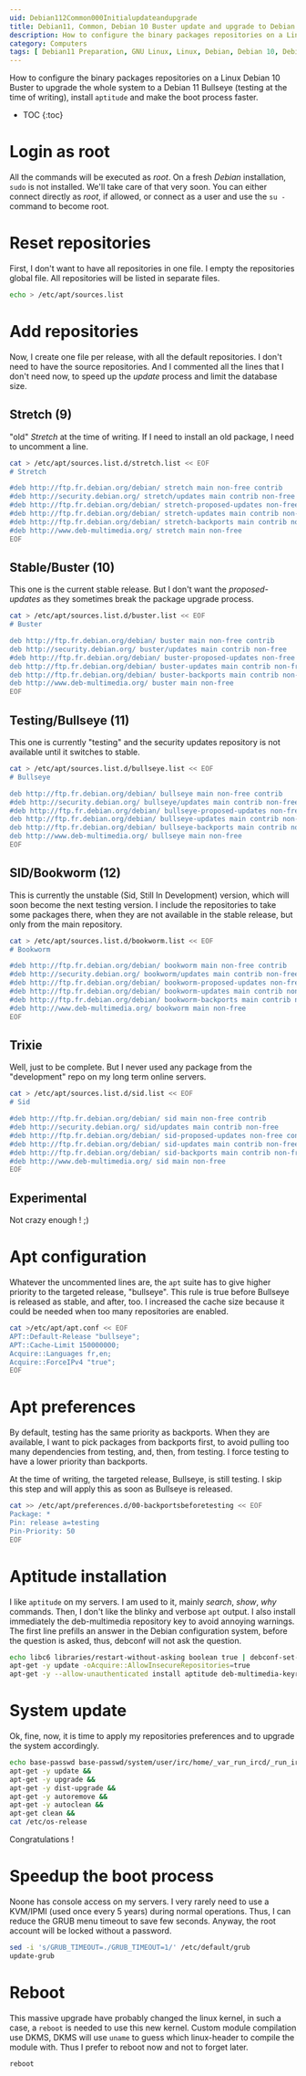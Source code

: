 ```yaml
---
uid: Debian112Common000Initialupdateandupgrade
title: Debian11, Common, Debian 10 Buster update and upgrade to Debian 11 Bullseye
description: How to configure the binary packages repositories on a Linux Debian 10 Buster to upgrade the whole system to a Debian 11 Bullseye (testing at the time of writing), install `aptitude` and make the boot process faster.
category: Computers
tags: [ Debian11 Preparation, GNU Linux, Linux, Debian, Debian 10, Debian 11, Buster, Bullseye, Server, Installation, Upgrade ]
---
```


How to configure the binary packages repositories on a Linux Debian 10 Buster to upgrade the whole system to a Debian 11 Bullseye (testing at the time of writing), install `aptitude` and make the boot process faster.

* TOC
{:toc}

# Login as root

All the commands will be executed as *root*. On a fresh *Debian* installation, `sudo` is not installed. We'll take care of that very soon. You can either connect directly as *root*, if allowed, or connect as a user and use the `su -` command to become root.

# Reset repositories

First, I don't want to have all repositories in one file. I empty the repositories global file. All repositories will be listed in separate files.
```bash
echo > /etc/apt/sources.list
```

# Add repositories

Now, I create one file per release, with all the default repositories. I don't need to have the source repositories. And I commented all the lines that I don't need now, to speed up the *update* process and limit the database size.


## Stretch (9)

"old" *Stretch* at the time of writing. If I need to install an old package, I need to uncomment a line.
```bash
cat > /etc/apt/sources.list.d/stretch.list << EOF
# Stretch

#deb http://ftp.fr.debian.org/debian/ stretch main non-free contrib
#deb http://security.debian.org/ stretch/updates main contrib non-free
#deb http://ftp.fr.debian.org/debian/ stretch-proposed-updates non-free contrib main
#deb http://ftp.fr.debian.org/debian/ stretch-updates main contrib non-free
#deb http://ftp.fr.debian.org/debian/ stretch-backports main contrib non-free
#deb http://www.deb-multimedia.org/ stretch main non-free
EOF
```

## Stable/Buster (10)

This one is the current stable release. But I don't want the *proposed-updates* as they sometimes break the package upgrade process.
```bash
cat > /etc/apt/sources.list.d/buster.list << EOF
# Buster

deb http://ftp.fr.debian.org/debian/ buster main non-free contrib
deb http://security.debian.org/ buster/updates main contrib non-free
#deb http://ftp.fr.debian.org/debian/ buster-proposed-updates non-free contrib main
deb http://ftp.fr.debian.org/debian/ buster-updates main contrib non-free
deb http://ftp.fr.debian.org/debian/ buster-backports main contrib non-free
deb http://www.deb-multimedia.org/ buster main non-free
EOF
```

## Testing/Bullseye (11)

This one is currently "testing"  and the security updates repository is not available until it switches to stable.
```bash
cat > /etc/apt/sources.list.d/bullseye.list << EOF
# Bullseye

deb http://ftp.fr.debian.org/debian/ bullseye main non-free contrib
#deb http://security.debian.org/ bullseye/updates main contrib non-free
#deb http://ftp.fr.debian.org/debian/ bullseye-proposed-updates non-free contrib main
deb http://ftp.fr.debian.org/debian/ bullseye-updates main contrib non-free
deb http://ftp.fr.debian.org/debian/ bullseye-backports main contrib non-free
deb http://www.deb-multimedia.org/ bullseye main non-free
EOF
```

## SID/Bookworm (12)

This is currently the unstable (Sid, Still In Development) version, which will soon become the next testing version. I include the repositories to take some packages there, when they are not available in the stable release, but only from the main repository.
```bash
cat > /etc/apt/sources.list.d/bookworm.list << EOF
# Bookworm

#deb http://ftp.fr.debian.org/debian/ bookworm main non-free contrib
#deb http://security.debian.org/ bookworm/updates main contrib non-free
#deb http://ftp.fr.debian.org/debian/ bookworm-proposed-updates non-free contrib main
#deb http://ftp.fr.debian.org/debian/ bookworm-updates main contrib non-free
#deb http://ftp.fr.debian.org/debian/ bookworm-backports main contrib non-free
#deb http://www.deb-multimedia.org/ bookworm main non-free
EOF
```

## Trixie

Well, just to be complete. But I never used any package from the "development" repo on my long term online servers.
```bash
cat > /etc/apt/sources.list.d/sid.list << EOF
# Sid

#deb http://ftp.fr.debian.org/debian/ sid main non-free contrib
#deb http://security.debian.org/ sid/updates main contrib non-free
#deb http://ftp.fr.debian.org/debian/ sid-proposed-updates non-free contrib main
#deb http://ftp.fr.debian.org/debian/ sid-updates main contrib non-free
#deb http://ftp.fr.debian.org/debian/ sid-backports main contrib non-free
#deb http://www.deb-multimedia.org/ sid main non-free
EOF
```

## Experimental

Not crazy enough ! ;)

# Apt configuration

Whatever the uncommented lines are, the `apt` suite has to give higher priority to the targeted release, "bullseye". This rule is true before Bullseye is released as stable, and after, too. I increased the cache size because it could be needed when too many repositories are enabled. 
```bash
cat >/etc/apt/apt.conf << EOF
APT::Default-Release "bullseye";
APT::Cache-Limit 150000000;
Acquire::Languages fr,en;
Acquire::ForceIPv4 "true";
EOF
```

# Apt preferences

By default, testing has the same priority as backports. When they are available, I want to pick packages from backports first, to avoid pulling too many dependencies from testing, and, then, from testing. I force testing to have a lower priority than backports.

At the time of writing, the targeted release, Bullseye, is still testing. I skip this step and will apply this as soon as Bullseye is released.

```bash
cat >> /etc/apt/preferences.d/00-backportsbeforetesting << EOF
Package: *
Pin: release a=testing
Pin-Priority: 50
EOF
```

# Aptitude installation

I like `aptitude` on my servers. I am used to it, mainly *search*, *show*, *why* commands. Then, I don't like the blinky and verbose `apt` output. I also install immediately the deb-multimedia repository key to avoid annoying warnings. The first line prefills an answer in the Debian configuration system, before the question is asked, thus, debconf will not ask the question.
```bash
echo libc6 libraries/restart-without-asking boolean true | debconf-set-selections
apt-get -y update -oAcquire::AllowInsecureRepositories=true
apt-get -y --allow-unauthenticated install aptitude deb-multimedia-keyring
```

# System update

Ok, fine, now, it is time to apply my repositories preferences and to upgrade the system accordingly.
```bash
echo base-passwd base-passwd/system/user/irc/home/_var_run_ircd/_run_ircd boolean true | debconf-set-selections
apt-get -y update &&
apt-get -y upgrade &&
apt-get -y dist-upgrade &&
apt-get -y autoremove &&
apt-get -y autoclean &&
apt-get clean &&
cat /etc/os-release
```
Congratulations !

# Speedup the boot process

Noone has console access on my servers. I very rarely need to use a KVM/IPMI (used once every 5 years) during normal operations. Thus, I can reduce the GRUB menu timeout to save few seconds. Anyway, the root account will be locked without a password.
```bash
sed -i 's/GRUB_TIMEOUT=./GRUB_TIMEOUT=1/' /etc/default/grub
update-grub
```

# Reboot

This massive upgrade have probably changed the linux kernel, in such a case, a `reboot` is needed to use this new kernel. Custom module compilation use DKMS, DKMS will use `uname` to guess which linux-header to compile the module with. Thus I prefer to reboot now and not to forget later.

```bash
reboot
```
